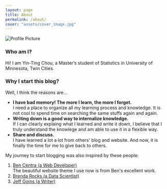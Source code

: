 ```yaml
---
layout: page
title: About
permalink: /about/
cover: "assets/cover_image.jpg"
---
```


<img src="{{ site.baseurl }}/assets/profile-placeholder.png" title="Profile Picture" class="profile">

### Who am I? 
Hi! I am Yin-Ting Chou, a Master’s student of Statistics in University of Minnesota, Twin Cities. 

### Why I start this blog? 
Well, I think the reasons are... <br />
  * **I have bad memory! The more I learn, the more I forget.** <br />
    I need a place to organize all my learning process and knowledge. It is not cool to spend time on searching the same stuffs again and again. <br />
  * **Writing down is a good way to internalize knowledge.** <br />
    If I can clearly explaing what I learned and write it down, I believe that I truly understand the knowlege and am able to use it in a flexible way. <br />
  * **Share and discuss.** <br />
    I have learned a lot a lot from others' blog and website. And now, it is finally the time for me to give back to others. 
    
My journey to start blogging was also inspired by these people:
1. [Ben Centra (a Web Developer)](http://bencentra.com/projects/2015/08/19/centrarium.html) <br />The beautiful website theme I use now is from Ben's excellent work. <br />
2. [Brenda Rocks (a Data Scientist)](https://brendanrocks.com/blogging-with-rmarkdown-knitr-jekyll/) <br />
3. [Jeff Goins (a Writer)](https://goinswriter.com/why-blog/)










